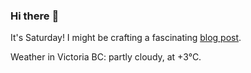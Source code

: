 ### Hi there :wave:

It's Saturday! I might be crafting a fascinating [blog post](https://benjaminwuethrich.dev).

Weather in Victoria BC: partly cloudy, at +3°C.
